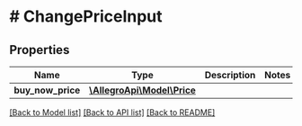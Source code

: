 # # ChangePriceInput

## Properties

Name | Type | Description | Notes
------------ | ------------- | ------------- | -------------
**buy_now_price** | [**\AllegroApi\Model\Price**](Price.md) |  |

[[Back to Model list]](../../README.md#models) [[Back to API list]](../../README.md#endpoints) [[Back to README]](../../README.md)
